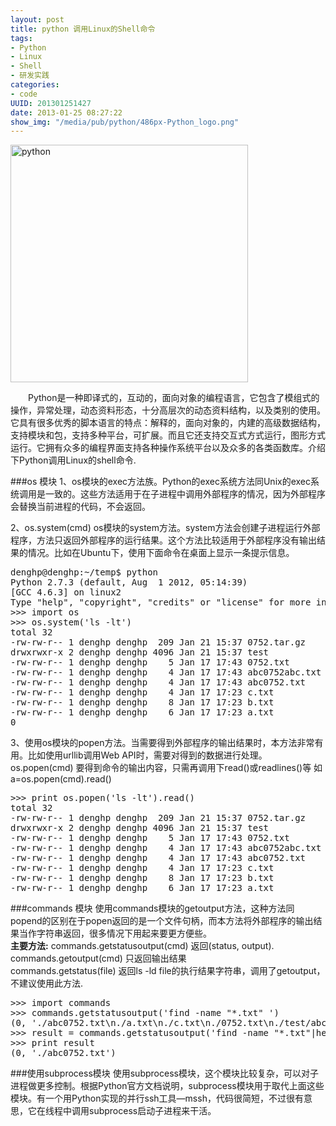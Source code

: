 ```yaml
--- 
layout: post
title: python 调用Linux的Shell命令
tags: 
- Python
- Linux
- Shell
- 研发实践
categories:
- code
UUID: 201301251427
date: 2013-01-25 08:27:22
show_img: "/media/pub/python/486px-Python_logo.png"
---
```


<a href="{{site.url}}/media/pub/python/486px-Python_logo.png" alt="python" target="_bank">
<img src="{{site.url}}/media/pub/python/486px-Python_logo.png" alt="python" width="380px" class="img-center"/>
</a>

  　　Python是一种即译式的，互动的，面向对象的编程语言，它包含了模组式的操作，异常处理，动态资料形态，十分高层次的动态资料结构，以及类别的使用。它具有很多优秀的脚本语言的特点：解释的，面向对象的，内建的高级数据结构，支持模块和包，支持多种平台，可扩展。而且它还支持交互式方式运行，图形方式运行。它拥有众多的编程界面支持各种操作系统平台以及众多的各类函数库。介绍下Python调用Linux的shell命令.

###os 模块
1、os模块的exec方法族。Python的exec系统方法同Unix的exec系统调用是一致的。这些方法适用于在子进程中调用外部程序的情况，因为外部程序会替换当前进程的代码，不会返回。

2、os.system(cmd) os模块的system方法。system方法会创建子进程运行外部程序，方法只返回外部程序的运行结果。这个方法比较适用于外部程序没有输出结果的情况。比如在Ubuntu下，使用下面命令在桌面上显示一条提示信息。
<pre id="bash">
denghp@denghp:~/temp$ python
Python 2.7.3 (default, Aug  1 2012, 05:14:39) 
[GCC 4.6.3] on linux2
Type "help", "copyright", "credits" or "license" for more information.
>>> import os
>>> os.system('ls -lt')
total 32
-rw-rw-r-- 1 denghp denghp  209 Jan 21 15:37 0752.tar.gz
drwxrwxr-x 2 denghp denghp 4096 Jan 21 15:37 test
-rw-rw-r-- 1 denghp denghp    5 Jan 17 17:43 0752.txt
-rw-rw-r-- 1 denghp denghp    4 Jan 17 17:43 abc0752abc.txt
-rw-rw-r-- 1 denghp denghp    4 Jan 17 17:43 abc0752.txt
-rw-rw-r-- 1 denghp denghp    4 Jan 17 17:23 c.txt
-rw-rw-r-- 1 denghp denghp    8 Jan 17 17:23 b.txt
-rw-rw-r-- 1 denghp denghp    6 Jan 17 17:23 a.txt
0
</pre>
3、使用os模块的popen方法。当需要得到外部程序的输出结果时，本方法非常有用。比如使用urllib调用Web API时，需要对得到的数据进行处理。os.popen(cmd) 要得到命令的输出内容，只需再调用下read()或readlines()等 如a=os.popen(cmd).read()
<pre id="bash">
>>> print os.popen('ls -lt').read()
total 32
-rw-rw-r-- 1 denghp denghp  209 Jan 21 15:37 0752.tar.gz
drwxrwxr-x 2 denghp denghp 4096 Jan 21 15:37 test
-rw-rw-r-- 1 denghp denghp    5 Jan 17 17:43 0752.txt
-rw-rw-r-- 1 denghp denghp    4 Jan 17 17:43 abc0752abc.txt
-rw-rw-r-- 1 denghp denghp    4 Jan 17 17:43 abc0752.txt
-rw-rw-r-- 1 denghp denghp    4 Jan 17 17:23 c.txt
-rw-rw-r-- 1 denghp denghp    8 Jan 17 17:23 b.txt
-rw-rw-r-- 1 denghp denghp    6 Jan 17 17:23 a.txt
</pre>

###commands 模块
使用commands模块的getoutput方法，这种方法同popend的区别在于popen返回的是一个文件句柄，而本方法将外部程序的输出结果当作字符串返回，很多情况下用起来要更方便些。<br>
<strong>主要方法:</strong>
commands.getstatusoutput(cmd) 返回(status, output).<br>
commands.getoutput(cmd) 只返回输出结果<br>
commands.getstatus(file) 返回ls -ld file的执行结果字符串，调用了getoutput，不建议使用此方法.<br>
<pre id="bash">
>>> import commands
>>> commands.getstatusoutput('find -name "*.txt" ')
(0, './abc0752.txt\n./a.txt\n./c.txt\n./0752.txt\n./test/abc0752.txt\n./test/0752.txt')
>>> result = commands.getstatusoutput('find -name "*.txt"|head -n1')
>>> print result
(0, './abc0752.txt')
</pre>

###使用subprocess模块
使用subprocess模块，这个模块比较复杂，可以对子进程做更多控制。根据Python官方文档说明，subprocess模块用于取代上面这些模块。有一个用Python实现的并行ssh工具—mssh，代码很简短，不过很有意思，它在线程中调用subprocess启动子进程来干活。


